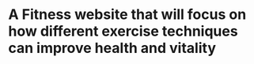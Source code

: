 # A Fitness website that will focus on how different exercise techniques can improve health and vitality 